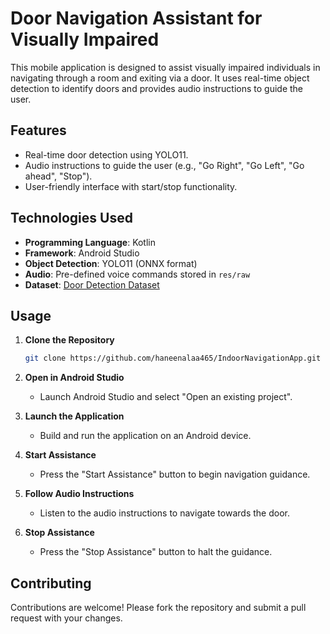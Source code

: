 # Door Navigation Assistant for Visually Impaired

This mobile application is designed to assist visually impaired individuals in navigating through a room and exiting via a door. It uses real-time object detection to identify doors and provides audio instructions to guide the user.

## Features
- Real-time door detection using YOLO11.
- Audio instructions to guide the user (e.g., "Go Right", "Go Left", "Go ahead", "Stop").
- User-friendly interface with start/stop functionality.

## Technologies Used
- **Programming Language**: Kotlin
- **Framework**: Android Studio
- **Object Detection**: YOLO11 (ONNX format)
- **Audio**: Pre-defined voice commands stored in `res/raw`
- **Dataset**: [Door Detection Dataset](https://www.kaggle.com/datasets/sayedmohamed1/doors-detection/data)


## Usage
1. **Clone the Repository**
   ```bash
   git clone https://github.com/haneenalaa465/IndoorNavigationApp.git
   ```

2. **Open in Android Studio**
   - Launch Android Studio and select "Open an existing project".
     
3. **Launch the Application**
   - Build and run the application on an Android device.

4. **Start Assistance**
   - Press the "Start Assistance" button to begin navigation guidance.

5. **Follow Audio Instructions**
   - Listen to the audio instructions to navigate towards the door.

6. **Stop Assistance**
   - Press the "Stop Assistance" button to halt the guidance.

## Contributing
Contributions are welcome! Please fork the repository and submit a pull request with your changes.
